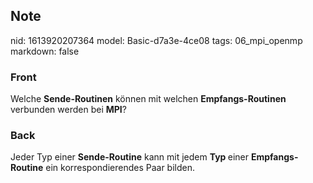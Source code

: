 ## Note
nid: 1613920207364
model: Basic-d7a3e-4ce08
tags: 06_mpi_openmp
markdown: false

### Front
Welche <b>Sende-Routinen</b> können mit welchen <b>Empfangs-Routinen</b> verbunden werden bei <b>MPI</b>?

### Back
Jeder Typ einer <b>Sende-Routine</b> kann mit jedem <b>Typ </b>einer <b>Empfangs-Routine</b> ein korrespondierendes Paar bilden.
